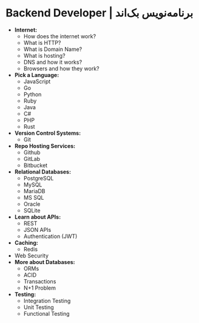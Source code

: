 # Backend Developer | برنامه‌نویس بک‌اند
- **Internet:**
	- How does the internet work?
	- What is HTTP?
	- What is Domain Name?
	- What is hosting?
	- DNS and how it works?
	- Browsers and how they work?
- **Pick a Language:**
	- JavaScript
	- Go
	- Python
	- Ruby
	- Java
	- C#
	- PHP
	- Rust
- **Version Control Systems:**
	- Git
- **Repo Hosting Services:**
	- Github
	- GitLab
	- Bitbucket
- **Relational Databases:**
	- PostgreSQL
	- MySQL
	- MariaDB
	- MS SQL
	- Oracle
	- SQLite
- **Learn about APIs:**
	- REST
	- JSON APIs
	- Authentication (JWT)
- **Caching:**
	- Redis
- Web Security
- **More about Databases:**
	- ORMs
	- ACID
	- Transactions
	- N+1 Problem
- **Testing:**
	- Integration Testing
	- Unit Testing
	- Functional Testing
